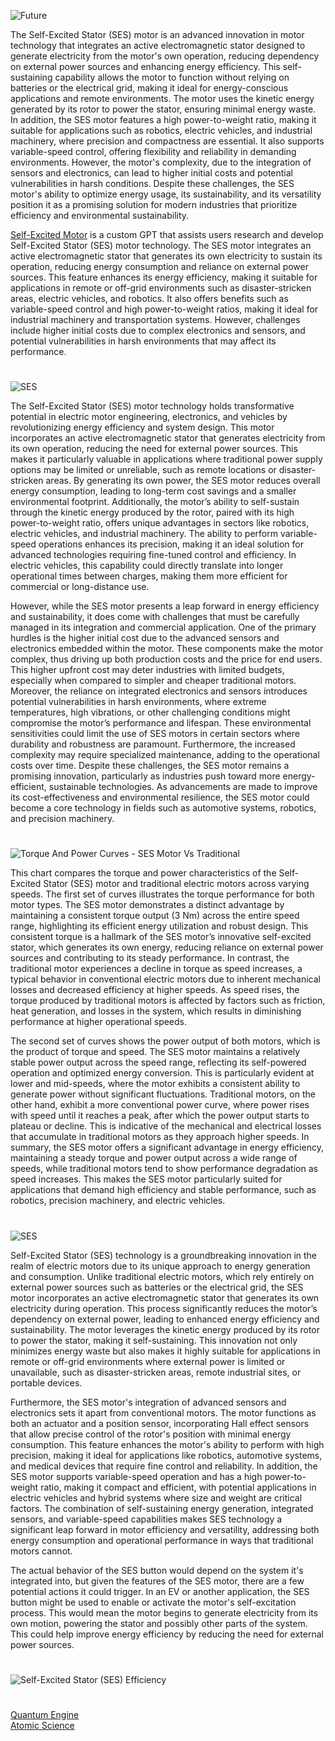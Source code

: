 ![Future](https://github.com/user-attachments/assets/7b20192d-f240-4e2b-9a40-f1e0b7482812)


The Self-Excited Stator (SES) motor is an advanced innovation in motor technology that integrates an active electromagnetic stator designed to generate electricity from the motor's own operation, reducing dependency on external power sources and enhancing energy efficiency. This self-sustaining capability allows the motor to function without relying on batteries or the electrical grid, making it ideal for energy-conscious applications and remote environments. The motor uses the kinetic energy generated by its rotor to power the stator, ensuring minimal energy waste. In addition, the SES motor features a high power-to-weight ratio, making it suitable for applications such as robotics, electric vehicles, and industrial machinery, where precision and compactness are essential. It also supports variable-speed control, offering flexibility and reliability in demanding environments. However, the motor's complexity, due to the integration of sensors and electronics, can lead to higher initial costs and potential vulnerabilities in harsh conditions. Despite these challenges, the SES motor's ability to optimize energy usage, its sustainability, and its versatility position it as a promising solution for modern industries that prioritize efficiency and environmental sustainability.

[Self-Excited Motor](https://chatgpt.com/g/g-68307d7bb86c8191ad2fe62df2d9081a-self-excited-motor) is a custom GPT that assists users research and develop Self-Excited Stator (SES) motor technology. The SES motor integrates an active electromagnetic stator that generates its own electricity to sustain its operation, reducing energy consumption and reliance on external power sources. This feature enhances its energy efficiency, making it suitable for applications in remote or off-grid environments such as disaster-stricken areas, electric vehicles, and robotics. It also offers benefits such as variable-speed control and high power-to-weight ratios, making it ideal for industrial machinery and transportation systems. However, challenges include higher initial costs due to complex electronics and sensors, and potential vulnerabilities in harsh environments that may affect its performance.

#

![SES](https://github.com/user-attachments/assets/c9b15d61-411e-4543-a2b6-59bf7f0e21dd)

The Self-Excited Stator (SES) motor technology holds transformative potential in electric motor engineering, electronics, and vehicles by revolutionizing energy efficiency and system design. This motor incorporates an active electromagnetic stator that generates electricity from its own operation, reducing the need for external power sources. This makes it particularly valuable in applications where traditional power supply options may be limited or unreliable, such as remote locations or disaster-stricken areas. By generating its own power, the SES motor reduces overall energy consumption, leading to long-term cost savings and a smaller environmental footprint. Additionally, the motor’s ability to self-sustain through the kinetic energy produced by the rotor, paired with its high power-to-weight ratio, offers unique advantages in sectors like robotics, electric vehicles, and industrial machinery. The ability to perform variable-speed operations enhances its precision, making it an ideal solution for advanced technologies requiring fine-tuned control and efficiency. In electric vehicles, this capability could directly translate into longer operational times between charges, making them more efficient for commercial or long-distance use.

However, while the SES motor presents a leap forward in energy efficiency and sustainability, it does come with challenges that must be carefully managed in its integration and commercial application. One of the primary hurdles is the higher initial cost due to the advanced sensors and electronics embedded within the motor. These components make the motor complex, thus driving up both production costs and the price for end users. This higher upfront cost may deter industries with limited budgets, especially when compared to simpler and cheaper traditional motors. Moreover, the reliance on integrated electronics and sensors introduces potential vulnerabilities in harsh environments, where extreme temperatures, high vibrations, or other challenging conditions might compromise the motor’s performance and lifespan. These environmental sensitivities could limit the use of SES motors in certain sectors where durability and robustness are paramount. Furthermore, the increased complexity may require specialized maintenance, adding to the operational costs over time. Despite these challenges, the SES motor remains a promising innovation, particularly as industries push toward more energy-efficient, sustainable technologies. As advancements are made to improve its cost-effectiveness and environmental resilience, the SES motor could become a core technology in fields such as automotive systems, robotics, and precision machinery.

#

![Torque And Power Curves - SES Motor Vs Traditional](https://github.com/user-attachments/assets/4be96560-54c3-43d4-b544-0fccda4b79c3)

This chart compares the torque and power characteristics of the Self-Excited Stator (SES) motor and traditional electric motors across varying speeds. The first set of curves illustrates the torque performance for both motor types. The SES motor demonstrates a distinct advantage by maintaining a consistent torque output (3 Nm) across the entire speed range, highlighting its efficient energy utilization and robust design. This consistent torque is a hallmark of the SES motor’s innovative self-excited stator, which generates its own energy, reducing reliance on external power sources and contributing to its steady performance. In contrast, the traditional motor experiences a decline in torque as speed increases, a typical behavior in conventional electric motors due to inherent mechanical losses and decreased efficiency at higher speeds. As speed rises, the torque produced by traditional motors is affected by factors such as friction, heat generation, and losses in the system, which results in diminishing performance at higher operational speeds.

The second set of curves shows the power output of both motors, which is the product of torque and speed. The SES motor maintains a relatively stable power output across the speed range, reflecting its self-powered operation and optimized energy conversion. This is particularly evident at lower and mid-speeds, where the motor exhibits a consistent ability to generate power without significant fluctuations. Traditional motors, on the other hand, exhibit a more conventional power curve, where power rises with speed until it reaches a peak, after which the power output starts to plateau or decline. This is indicative of the mechanical and electrical losses that accumulate in traditional motors as they approach higher speeds. In summary, the SES motor offers a significant advantage in energy efficiency, maintaining a steady torque and power output across a wide range of speeds, while traditional motors tend to show performance degradation as speed increases. This makes the SES motor particularly suited for applications that demand high efficiency and stable performance, such as robotics, precision machinery, and electric vehicles.

#

![SES](https://github.com/user-attachments/assets/8e4e9be0-841f-46a6-8dba-09a7712f63b5)

Self-Excited Stator (SES) technology is a groundbreaking innovation in the realm of electric motors due to its unique approach to energy generation and consumption. Unlike traditional electric motors, which rely entirely on external power sources such as batteries or the electrical grid, the SES motor incorporates an active electromagnetic stator that generates its own electricity during operation. This process significantly reduces the motor’s dependency on external power, leading to enhanced energy efficiency and sustainability. The motor leverages the kinetic energy produced by its rotor to power the stator, making it self-sustaining. This innovation not only minimizes energy waste but also makes it highly suitable for applications in remote or off-grid environments where external power is limited or unavailable, such as disaster-stricken areas, remote industrial sites, or portable devices.

Furthermore, the SES motor's integration of advanced sensors and electronics sets it apart from conventional motors. The motor functions as both an actuator and a position sensor, incorporating Hall effect sensors that allow precise control of the rotor's position with minimal energy consumption. This feature enhances the motor's ability to perform with high precision, making it ideal for applications like robotics, automotive systems, and medical devices that require fine control and reliability. In addition, the SES motor supports variable-speed operation and has a high power-to-weight ratio, making it compact and efficient, with potential applications in electric vehicles and hybrid systems where size and weight are critical factors. The combination of self-sustaining energy generation, integrated sensors, and variable-speed capabilities makes SES technology a significant leap forward in motor efficiency and versatility, addressing both energy consumption and operational performance in ways that traditional motors cannot.

The actual behavior of the SES button would depend on the system it's integrated into, but given the features of the SES motor, there are a few potential actions it could trigger. In an EV or another application, the SES button might be used to enable or activate the motor's self-excitation process. This would mean the motor begins to generate electricity from its own motion, powering the stator and possibly other parts of the system. This could help improve energy efficiency by reducing the need for external power sources.

#

![Self-Excited Stator (SES) Efficiency](https://github.com/user-attachments/assets/52b69ab0-c133-4081-ad16-e0bcd8d5f889)

#

[Quantum Engine](https://chatgpt.com/g/g-67a43c96f6d481919c705965019312be-quantum-engine)
<br>
[Atomic Science](https://github.com/sourceduty/Atomic_Science)
